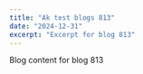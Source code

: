 ```yaml
---
title: "Ak test blogs 813"
date: "2024-12-31"
excerpt: "Excerpt for blog 813"
---
```


Blog content for blog 813
